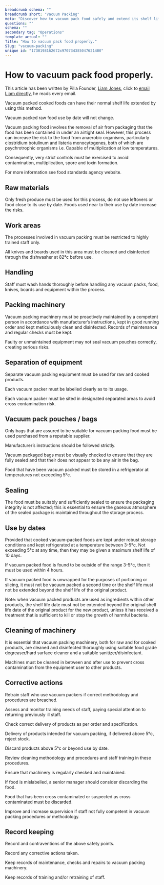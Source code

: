 ```yaml
---
breadcrumb schema: ""
breadcrumb short: "Vacuum Packing"
meta: "Discover how to vacuum pack food safely and extend its shelf life with our expert tips. Proper handling, sealing, and storage are key."
questions: ""
schema: ""
secondary tag: "Operations"
template actual: ""
Title: "How to vacuum pack food properly."
Slug: "vacuum-packing"
unique id: "1730198162672x970734385047621400"
---
```


# How to vacuum pack food properly.

 This article has been written by Pilla Founder,&nbsp;[Liam Jones](https://yourpilla.com/profile/liam-jones), click to&nbsp;[email Liam directly](mailto:liam@yourpilla.com), he reads every email.

 Vacuum packed cooked foods can have their normal shelf life extended by using this method.

 Vacuum packed raw food use by date will not change.

 Vacuum packing food involves the removal of air from packaging that the food has been contained in under an airtight seal. However, this process can increase the risk to the food from anaerobic organisms, particularly clostridium botulinum and listeria monocytogenes, both of which are psychrotrophic organisms i.e. Capable of multiplication at low temperatures.

 Consequently, very strict controls must be exercised to avoid contamination, multiplication, spore and toxin formation.

 For more information see food standards agency website.

 ## Raw materials

 Only fresh produce must be used for this process, do not use leftovers or food close to its use by date. Foods used near to their use by date increase the risks.

 ## Work areas

 The processes involved in vacuum packing must be restricted to highly trained staff only.

 All knives and boards used in this area must be cleaned and disinfected through the dishwasher at 82°c before use.

 ## Handling

 Staff must wash hands thoroughly before handling any vacuum packs, food, knives, boards and equipment within the process.

 ## Packing machinery

 Vacuum packing machinery must be proactively maintained by a competent person in accordance with manufacturer’s instructions, kept in good running order and kept meticulously clean and disinfected. Records of maintenance and regular checks must be kept.

 Faulty or unmaintained equipment may not seal vacuum pouches correctly, creating serious risks.

 ## Separation of equipment

 Separate vacuum packing equipment must be used for raw and cooked products.

 Each vacuum packer must be labelled clearly as to its usage.

 Each vacuum packer must be sited in designated separated areas to avoid cross contamination risk.

 ## Vacuum pack pouches / bags

 Only bags that are assured to be suitable for vacuum packing food must be used purchased from a reputable supplier.

 Manufacturer’s instructions should be followed strictly.

 Vacuum packaged bags must be visually checked to ensure that they are fully sealed and that their does not appear to be any air in the bag.

 Food that have been vacuum packed must be stored in a refrigerator at temperatures not exceeding 5°c.

 ## Sealing

 The food must be suitably and sufficiently sealed to ensure the packaging integrity is not affected; this is essential to ensure the gaseous atmosphere of the sealed package is maintained throughout the storage process.

 ## Use by dates

 Provided that cooked vacuum-packed foods are kept under robust storage conditions and kept refrigerated at a temperature between 3-5°c. Not exceeding 5°c at any time, then they may be given a maximum shelf life of 10 days.

 If vacuum packed food is found to be outside of the range 3-5°c, then it must be used within 4 hours.

 If vacuum packed food is unwrapped for the purposes of portioning or slicing, it must not be vacuum packed a second time or the shelf life must not be extended beyond the shelf life of the original product.

 Note: when vacuum packed products are used as ingredients within other products, the shelf life date must not be extended beyond the original shelf life date of the original product for the new product, unless it has received a treatment that is sufficient to kill or stop the growth of harmful bacteria.

 ## Cleaning of machinery

 It is essential that vacuum packing machinery, both for raw and for cooked products, are cleaned and disinfected thoroughly using suitable food grade degreaser/hard surface cleaner and a suitable sanitizer/disinfectant.

 Machines must be cleaned in between and after use to prevent cross contamination from the equipment user to other products.

 ## Corrective actions

 Retrain staff who use vacuum packers if correct methodology and procedures are breached.

 Assess and monitor training needs of staff, paying special attention to returning previously ill staff.

 Check correct delivery of products as per order and specification.

 Delivery of products intended for vacuum packing, if delivered above 5°c, reject stock.

 Discard products above 5°c or beyond use by date.

 Review cleaning methodology and procedures and staff training in these procedures.

 Ensure that machinery is regularly checked and maintained.

 If food is mislabelled, a senior manager should consider discarding the food.

 Food that has been cross contaminated or suspected as cross contaminated must be discarded.

 Improve and increase supervision if staff not fully competent in vacuum packing procedures or methodology.

 ## Record keeping

 Record and contraventions of the above safety points.

 Record any corrective actions taken.

 Keep records of maintenance, checks and repairs to vacuum packing machinery.

 Keep records of training and/or retraining of staff.